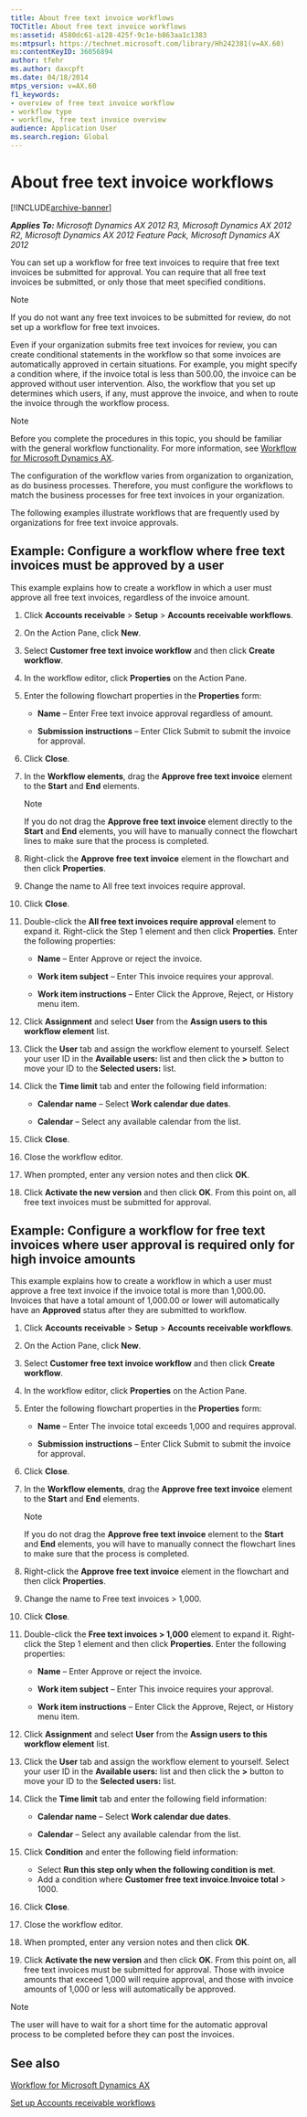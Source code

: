 ```yaml
---
title: About free text invoice workflows
TOCTitle: About free text invoice workflows
ms:assetid: 4580dc61-a128-425f-9c1e-b863aa1c1383
ms:mtpsurl: https://technet.microsoft.com/library/Hh242381(v=AX.60)
ms:contentKeyID: 36056894
author: tfehr
ms.author: daxcpft
ms.date: 04/18/2014
mtps_version: v=AX.60
f1_keywords:
- overview of free text invoice workflow
- workflow type
- workflow, free text invoice overview
audience: Application User
ms.search.region: Global
---
```


# About free text invoice workflows 


[!INCLUDE[archive-banner](includes/archive-banner.md)]


_**Applies To:** Microsoft Dynamics AX 2012 R3, Microsoft Dynamics AX 2012 R2, Microsoft Dynamics AX 2012 Feature Pack, Microsoft Dynamics AX 2012_

You can set up a workflow for free text invoices to require that free text invoices be submitted for approval. You can require that all free text invoices be submitted, or only those that meet specified conditions.


> [!NOTE]
> <P>If you do not want any free text invoices to be submitted for review, do not set up a workflow for free text invoices.</P>



Even if your organization submits free text invoices for review, you can create conditional statements in the workflow so that some invoices are automatically approved in certain situations. For example, you might specify a condition where, if the invoice total is less than 500.00, the invoice can be approved without user intervention. Also, the workflow that you set up determines which users, if any, must approve the invoice, and when to route the invoice through the workflow process.


> [!NOTE]
> <P>Before you complete the procedures in this topic, you should be familiar with the general workflow functionality. For more information, see <A href="workflow-for-microsoft-dynamics-ax.md">Workflow for Microsoft Dynamics AX</A>.</P>



The configuration of the workflow varies from organization to organization, as do business processes. Therefore, you must configure the workflows to match the business processes for free text invoices in your organization.

The following examples illustrate workflows that are frequently used by organizations for free text invoice approvals.

## Example: Configure a workflow where free text invoices must be approved by a user

This example explains how to create a workflow in which a user must approve all free text invoices, regardless of the invoice amount.

1.  Click **Accounts receivable** \> **Setup** \> **Accounts receivable workflows**.

2.  On the Action Pane, click **New**.

3.  Select **Customer free text invoice workflow** and then click **Create workflow**.

4.  In the workflow editor, click **Properties** on the Action Pane.

5.  Enter the following flowchart properties in the **Properties** form:
    
      - **Name** – Enter Free text invoice approval regardless of amount.
    
      - **Submission instructions** – Enter Click Submit to submit the invoice for approval.

6.  Click **Close**.

7.  In the **Workflow elements**, drag the **Approve free text invoice** element to the **Start** and **End** elements.
    

    > [!NOTE]
    > <P>If you do not drag the <STRONG>Approve free text invoice</STRONG> element directly to the <STRONG>Start</STRONG> and <STRONG>End</STRONG> elements, you will have to manually connect the flowchart lines to make sure that the process is completed.</P>



8.  Right-click the **Approve free text invoice** element in the flowchart and then click **Properties**.

9.  Change the name to All free text invoices require approval.

10. Click **Close**.

11. Double-click the **All free text invoices require approval** element to expand it. Right-click the Step 1 element and then click **Properties**. Enter the following properties:
    
      - **Name** – Enter Approve or reject the invoice.
    
      - **Work item subject** – Enter This invoice requires your approval.
    
      - **Work item instructions** – Enter Click the Approve, Reject, or History menu item.

12. Click **Assignment** and select **User** from the **Assign users to this workflow element** list.

13. Click the **User** tab and assign the workflow element to yourself. Select your user ID in the **Available users:** list and then click the **\>** button to move your ID to the **Selected users:** list.

14. Click the **Time limit** tab and enter the following field information:
    
      - **Calendar name** – Select **Work calendar due dates**.
    
      - **Calendar** – Select any available calendar from the list.

15. Click **Close**.

16. Close the workflow editor.

17. When prompted, enter any version notes and then click **OK**.

18. Click **Activate the new version** and then click **OK**. From this point on, all free text invoices must be submitted for approval.

## Example: Configure a workflow for free text invoices where user approval is required only for high invoice amounts

This example explains how to create a workflow in which a user must approve a free text invoice if the invoice total is more than 1,000.00. Invoices that have a total amount of 1,000.00 or lower will automatically have an **Approved** status after they are submitted to workflow.

1.  Click **Accounts receivable** \> **Setup** \> **Accounts receivable workflows**.

2.  On the Action Pane, click **New**.

3.  Select **Customer free text invoice workflow** and then click **Create workflow**.

4.  In the workflow editor, click **Properties** on the Action Pane.

5.  Enter the following flowchart properties in the **Properties** form:
    
      - **Name** – Enter The invoice total exceeds 1,000 and requires approval.
    
      - **Submission instructions** – Enter Click Submit to submit the invoice for approval.

6.  Click **Close**.

7.  In the **Workflow elements**, drag the **Approve free text invoice** element to the **Start** and **End** elements.
    

    > [!NOTE]
    > <P>If you do not drag the <STRONG>Approve free text invoice</STRONG> element to the <STRONG>Start</STRONG> and <STRONG>End</STRONG> elements, you will have to manually connect the flowchart lines to make sure that the process is completed.</P>



8.  Right-click the **Approve free text invoice** element in the flowchart and then click **Properties**.

9.  Change the name to Free text invoices \> 1,000.

10. Click **Close**.

11. Double-click the **Free text invoices \> 1,000** element to expand it. Right-click the Step 1 element and then click **Properties**. Enter the following properties:
    
      - **Name** – Enter Approve or reject the invoice.
    
      - **Work item subject** – Enter This invoice requires your approval.
    
      - **Work item instructions** – Enter Click the Approve, Reject, or History menu item.

12. Click **Assignment** and select **User** from the **Assign users to this workflow element** list.

13. Click the **User** tab and assign the workflow element to yourself. Select your user ID in the **Available users:** list and then click the **\>** button to move your ID to the **Selected users:** list.

14. Click the **Time limit** tab and enter the following field information:
    
      - **Calendar name** – Select **Work calendar due dates**.
    
      - **Calendar** – Select any available calendar from the list.

15. Click **Condition** and enter the following field information:
    
      - Select **Run this step only when the following condition is met**.
    
    <!-- end list -->
    
      - Add a condition where **Customer free text invoice**.**Invoice total** \> 1000.

16. Click **Close**.

17. Close the workflow editor.

18. When prompted, enter any version notes and then click **OK**.

19. Click **Activate the new version** and then click **OK**. From this point on, all free text invoices must be submitted for approval. Those with invoice amounts that exceed 1,000 will require approval, and those with invoice amounts of 1,000 or less will automatically be approved.


> [!NOTE]
> <P>The user will have to wait for a short time for the automatic approval process to be completed before they can post the invoices.</P>



## See also

[Workflow for Microsoft Dynamics AX](workflow-for-microsoft-dynamics-ax.md)

[Set up Accounts receivable workflows](set-up-accounts-receivable-workflows.md)

  


